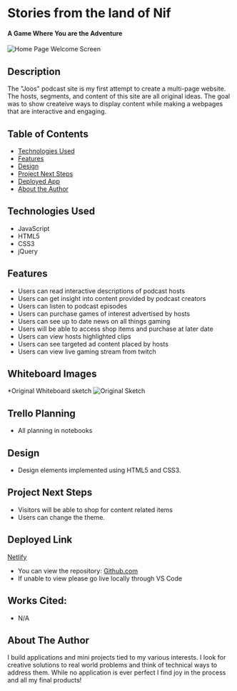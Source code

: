 # Stories from the land of Nif

#### A Game Where You are the Adventure
<img src="./images/homePage.png" alt="Home Page Welcome Screen"/>

## Description
The "Joos" podcast site is my first attempt to create a multi-page website. The hosts, segments, and content of this site are all original ideas. The goal was to show createive ways to display content while making a webpages that are interactive and engaging.

## Table of Contents
* [Technologies Used](#technologiesused)
* [Features](#features)
* [Design](#design)
* [Project Next Steps](#nextsteps)
* [Deployed App](#deployment)
* [About the Author](#author)

## <a name="technologiesused"></a>Technologies Used
* JavaScript
* HTML5
* CSS3
* jQuery


## Features
* Users can read interactive descriptions of podcast hosts
* Users can get insight into content provided by podcast creators
* Users can listen to podcast episodes
* Users can purchase games of interest advertised by hosts
* Users can see up to date news on all things gaming
* Users will be able to access shop items and purchase at later  date
* Users can view hosts highlighted clips
* Users can see targeted ad content placed by hosts
* Users can view live gaming stream from twitch

## Whiteboard Images
*Original Whiteboard sketch
<img src="./images/whiteboard.jpg" alt="Original Sketch"/>

## Trello Planning
* All planning in notebooks

## <a name="design"></a>Design
* Design elements implemented using HTML5 and CSS3. 


## <a name="nextsteps"></a>Project Next Steps
* Visitors will be able to shop for content related items
* Users can change the theme.

## <a name="deployment"></a>Deployed Link
[Netlify](https://thejoospod.netlify.app)

* You can view the repository:
[Github.com](https://github.com/Gr8ness21/joosPodcast)
* If unable to view please go live locally through VS Code
    
## Works Cited:
* N/A


## <a name="author"></a>About The Author
I build applications and mini projects tied to my various interests. I look for creative solutions to real world problems and think of technical ways to address them. While no application is ever perfect I find joy in the process and all my final products!












